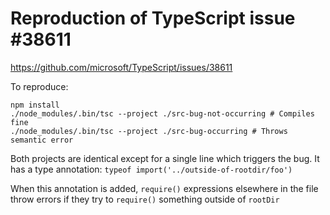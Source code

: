 # Reproduction of TypeScript issue #38611

https://github.com/microsoft/TypeScript/issues/38611

To reproduce:

```
npm install
./node_modules/.bin/tsc --project ./src-bug-not-occurring # Compiles fine
./node_modules/.bin/tsc --project ./src-bug-occurring # Throws semantic error
```

Both projects are identical except for a single line which triggers the bug.  It has a type annotation: `typeof import('../outside-of-rootdir/foo')`

When this annotation is added, `require()` expressions elsewhere in the file throw errors if they try to `require()` something outside of `rootDir`
